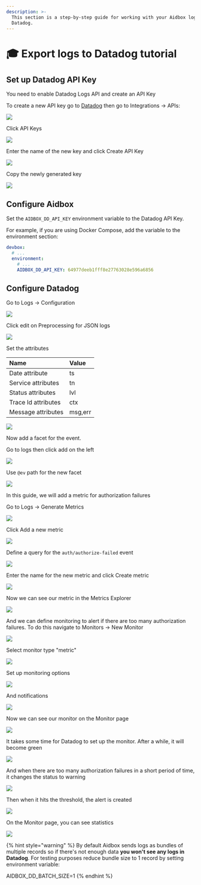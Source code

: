 ```yaml
---
description: >-
  This section is a step-by-step guide for working with your Aidbox logs with
  Datadog.
---
```


# 🎓 Export logs to Datadog tutorial

## Set up Datadog API Key

You need to enable Datadog Logs API and create an API Key

To create a new API key go to [Datadog](https://app.datadoghq.com/) then go to Integrations -&gt; APIs:

![](../../.gitbook/assets/image%20%286%29.png)

Click API Keys

![](../../.gitbook/assets/image%20%2811%29.png)

Enter the name of the new key and click Create API Key

![](../../.gitbook/assets/image%20%2817%29.png)

Copy the newly generated key

![](../../.gitbook/assets/image%20%2815%29.png)

## Configure Aidbox

Set the `AIDBOX_DD_API_KEY` environment variable to the Datadog API Key.

For example, if you are using Docker Compose, add the variable to the environment section:

```yaml
devbox:
  # ...
  environment:
    # ...
    AIDBOX_DD_API_KEY: 64977deeb1fff8e27763028e596a6856
```

## Configure Datadog

Go to Logs -&gt; Configuration

![](../../.gitbook/assets/image%20%2837%29.png)

Click edit on Preprocessing for JSON logs

![](../../.gitbook/assets/image%20%2823%29.png)

Set the attributes

| Name | Value |
| :--- | :--- |
| Date attribute | ts |
| Service attributes | tn |
| Status attributes | lvl |
| Trace Id attributes | ctx |
| Message attributes | msg,err |

![](../../.gitbook/assets/image%20%2820%29.png)

Now add a facet for the event.

Go to logs then click add on the left

![](../../.gitbook/assets/image%20%2824%29.png)

Use `@ev` path for the new facet

![](../../.gitbook/assets/image%20%2822%29.png)

In this guide, we will add a metric for authorization failures

Go to Logs -&gt; Generate Metrics

![](../../.gitbook/assets/image%20%2839%29.png)

Click Add a new metric

![](../../.gitbook/assets/image%20%2825%29.png)

Define a query for the `auth/authorize-failed` event

![](../../.gitbook/assets/image%20%2819%29.png)

Enter the name for the new metric and click Create metric

![](../../.gitbook/assets/image%20%2836%29.png)

Now we can see our metric in the Metrics Explorer

![](../../.gitbook/assets/image%20%2827%29.png)

And we can define monitoring to alert if there are too many authorization failures. To do this navigate to Monitors -&gt; New Monitor

![](../../.gitbook/assets/image%20%2829%29.png)

Select monitor type "metric"

![](../../.gitbook/assets/image%20%2834%29.png)

Set up monitoring options

![](../../.gitbook/assets/image%20%2828%29.png)

And notifications

![](../../.gitbook/assets/image%20%2833%29.png)

Now we can see our monitor on the Monitor page

![](../../.gitbook/assets/image%20%2830%29.png)

It takes some time for Datadog to set up the monitor. After a while, it will become green

![](../../.gitbook/assets/image%20%2826%29.png)

And when there are too many authorization failures in a short period of time, it changes the status to warning

![](../../.gitbook/assets/image%20%2835%29.png)

Then when it hits the threshold, the alert is created

![](../../.gitbook/assets/image%20%2821%29.png)

On the Monitor page, you can see statistics

![](../../.gitbook/assets/image%20%2818%29.png)

{% hint style="warning" %}
By default Aidbox sends logs as bundles of multiple records so if there's not enough data **you won't see any logs in Datadog**. For testing purposes reduce bundle size to 1 record by setting environment variable:

AIDBOX\_DD\_BATCH\_SIZE=1
{% endhint %}

